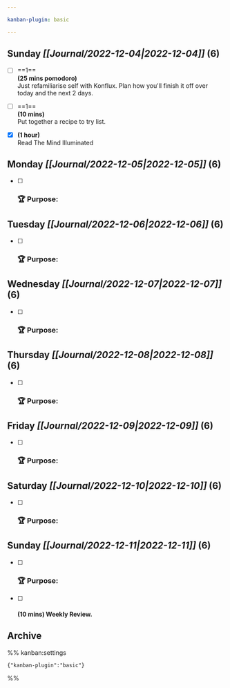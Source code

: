 ```yaml
---

kanban-plugin: basic

---
```


## **Sunday** *[[Journal/2022-12-04|2022-12-04]]* (6)

- [ ] ==1==<br>**(25 mins pomodoro)**<br>Just refamiliarise self with Konflux. Plan how you'll finish it off over today and the next 2 days.
- [ ] ==1==<br>**(10 mins)**<br>Put together a recipe to try list.
- [x] **(1 hour)**<br>Read The Mind Illuminated


## **Monday** *[[Journal/2022-12-05|2022-12-05]]* (6)

- [ ] ### **🏆 Purpose**:


## **Tuesday** *[[Journal/2022-12-06|2022-12-06]]* (6)

- [ ] ### **🏆 Purpose**:


## **Wednesday** *[[Journal/2022-12-07|2022-12-07]]* (6)

- [ ] ### **🏆 Purpose**:


## **Thursday** *[[Journal/2022-12-08|2022-12-08]]* (6)

- [ ] ### **🏆 Purpose**:


## **Friday** *[[Journal/2022-12-09|2022-12-09]]* (6)

- [ ] ### **🏆 Purpose**:


## **Saturday** *[[Journal/2022-12-10|2022-12-10]]* (6)

- [ ] ### **🏆 Purpose**:


## **Sunday** *[[Journal/2022-12-11|2022-12-11]]* (6)

- [ ] ### **🏆 Purpose**:
- [ ] #### **(10 mins)** Weekly Review.


## Archive





%% kanban:settings
```
{"kanban-plugin":"basic"}
```
%%